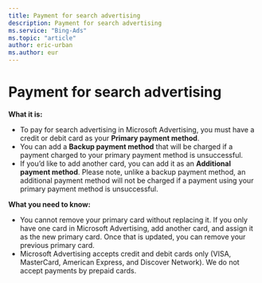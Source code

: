 ```yaml
---
title: Payment for search advertising
description: Payment for search advertising
ms.service: "Bing-Ads"
ms.topic: "article"
author: eric-urban
ms.author: eur
---
```


# Payment for search advertising

**What it is:**
- To pay for search advertising in Microsoft Advertising, you must have a credit or debit card as your **Primary payment method**.
- You can add a **Backup payment method** that will be charged if a payment charged to your primary payment method is unsuccessful.
- If you’d like to add another card, you can add it as an **Additional payment method**. Please note, unlike a backup payment method, an additional payment method will not be charged if a payment using your primary payment method is unsuccessful.

**What you need to know:**
- You cannot remove your primary card without replacing it. If you only have one card in Microsoft Advertising, add another card, and assign it as the new primary card. Once that is updated, you can remove your previous primary card.
- Microsoft Advertising accepts credit and debit cards only (VISA, MasterCard, American Express, and Discover Network). We do not accept payments by prepaid cards.


